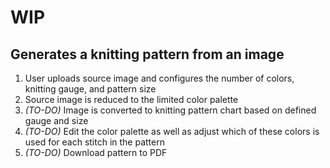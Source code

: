 # WIP

## Generates a knitting pattern from an image
1. User uploads source image and configures the number of colors, knitting gauge, and pattern size
2. Source image is reduced to the limited color palette
3. *(TO-DO)* Image is converted to knitting pattern chart based on defined gauge and size
4. *(TO-DO)* Edit the color palette as well as adjust which of these colors is used for each stitch in the pattern
5. *(TO-DO)* Download pattern to PDF
